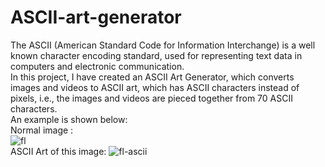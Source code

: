 # ASCII-art-generator
The ASCII (American Standard Code for Information Interchange) is a well known character encoding standard, used for representing text data in computers and electronic communication. <br />
In this project, I have created an ASCII Art Generator, which converts images and videos to ASCII art, which has ASCII characters instead of pixels, i.e., the images and videos are pieced together from 70 ASCII characters.<br />
An example is shown below:<br />
Normal image : <br />
![fl](https://user-images.githubusercontent.com/76247110/174473103-1dfec453-fab2-43b7-8c61-b2b00c174138.jpg) <br />
ASCII Art of this image: ![fl-ascii](https://user-images.githubusercontent.com/76247110/174473122-5120914b-2971-4a95-bcf1-a9b27aa591ed.jpg) <br />
